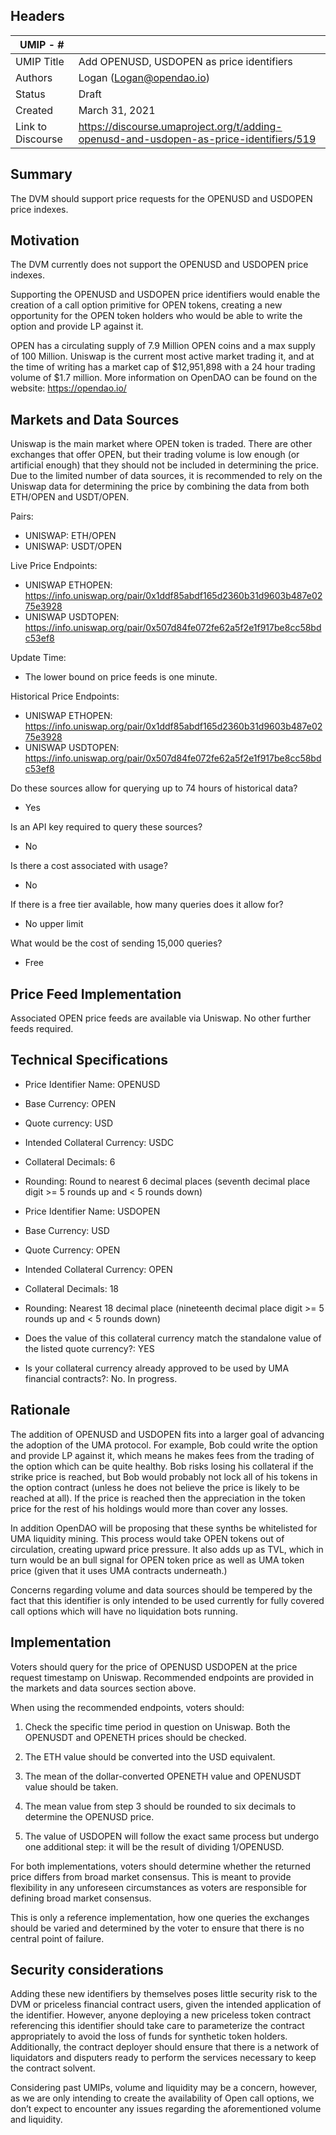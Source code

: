 ## Headers
| UMIP - #    |                                                                                                                                          |
|------------|------------------------------------------------------------------------------------------------------------------------------------------|
| UMIP Title | Add OPENUSD, USDOPEN as price identifiers              |
| Authors    | Logan (Logan@opendao.io)|
| Status     | Draft                                                                                                                                 |
| Created    | March 31, 2021                                                                                                                           |
| Link to Discourse|    https://discourse.umaproject.org/t/adding-openusd-and-usdopen-as-price-identifiers/519                      |

## Summary 
The DVM should support price requests for the OPENUSD and USDOPEN price indexes.

## Motivation
The DVM currently does not support the OPENUSD and USDOPEN price indexes.

Supporting the OPENUSD and USDOPEN price identifiers would enable the creation of a call option primitive for OPEN tokens, creating a new opportunity for the OPEN token holders who would be able to write the option and provide LP against it.


OPEN has a circulating supply of 7.9 Million OPEN coins and a max supply of 100 Million. Uniswap is the current most active market trading it, and at the time of writing has a market cap of $12,951,898 with a 24 hour trading volume of $1.7 million. More information on OpenDAO can be found on the website: https://opendao.io/


## Markets and Data Sources

Uniswap is the main market where OPEN token is traded. There are other exchanges that offer OPEN, but their trading volume is low enough (or artificial enough) that they should not be included in determining the price. Due to the limited number of data sources, it is recommended to rely on the Uniswap data for determining the price by combining the data from both ETH/OPEN and USDT/OPEN.

Pairs:
- UNISWAP: ETH/OPEN
- UNISWAP: USDT/OPEN

Live Price Endpoints:
- UNISWAP ETHOPEN: https://info.uniswap.org/pair/0x1ddf85abdf165d2360b31d9603b487e0275e3928
- UNISWAP USDTOPEN: https://info.uniswap.org/pair/0x507d84fe072fe62a5f2e1f917be8cc58bdc53ef8

Update Time:
- The lower bound on price feeds is one minute.

Historical Price Endpoints:
- UNISWAP ETHOPEN: https://info.uniswap.org/pair/0x1ddf85abdf165d2360b31d9603b487e0275e3928
- UNISWAP USDTOPEN: https://info.uniswap.org/pair/0x507d84fe072fe62a5f2e1f917be8cc58bdc53ef8

Do these sources allow for querying up to 74 hours of historical data? 
- Yes

Is an API key required to query these sources?
- No

Is there a cost associated with usage?
- No

If there is a free tier available, how many queries does it allow for?
- No upper limit

What would be the cost of sending 15,000 queries?
- Free


## Price Feed Implementation
Associated OPEN price feeds are available via Uniswap.  No other further feeds required.

## Technical Specifications

- Price Identifier Name: OPENUSD
- Base Currency: OPEN
- Quote currency: USD
- Intended Collateral Currency: USDC
- Collateral Decimals: 6
- Rounding: Round to nearest 6 decimal places (seventh decimal place digit >= 5 rounds up and < 5 rounds down)

- Price Identifier Name: USDOPEN
- Base Currency: USD
- Quote Currency: OPEN
- Intended Collateral Currency: OPEN
- Collateral Decimals: 18
- Rounding: Nearest 18 decimal place (nineteenth decimal place digit >= 5 rounds up and < 5 rounds down)

- Does the value of this collateral currency match the standalone value of the listed quote currency?: 
YES

- Is your collateral currency already approved to be used by UMA financial contracts?: 
No. In progress. 

## Rationale
The addition of OPENUSD and USDOPEN fits into a larger goal of advancing the adoption of the UMA protocol. For example, Bob could write the option and provide LP against it, which means he makes fees from the trading of the option which can be quite healthy.
Bob risks losing his collateral if the strike price is reached, but Bob would probably not lock all of his tokens in the option contract (unless he does not believe the price is likely to be reached at all). If the price is reached then the appreciation in the token price for the rest of his holdings would more than cover any losses.


In addition OpenDAO will be proposing that these synths be whitelisted for UMA liquidity mining. This process would take OPEN tokens out of circulation, creating upward price pressure. It also adds up as TVL, which in turn would be an bull signal for OPEN token price as well as UMA token price (given that it uses UMA contracts underneath.)

Concerns regarding volume and data sources should be tempered by the fact that this identifier is only intended to be used currently for fully covered call options which will have no liquidation bots running.


## Implementation

Voters should query for the price of OPENUSD USDOPEN at the price request timestamp on Uniswap. Recommended endpoints are provided in the markets and data sources section above.

When using the recommended endpoints, voters should:

1) Check the specific time period in question on Uniswap. Both the OPENUSDT and OPENETH prices should be checked. 

2) The ETH value should be converted into the USD equivalent.

3) The mean of the dollar-converted OPENETH value and OPENUSDT value should be taken.

4) The mean value from step 3 should be rounded to six decimals to determine the OPENUSD price.

5) The value of USDOPEN will follow the exact same process but undergo one additional step: it will be the result of dividing 1/OPENUSD.

For both implementations, voters should determine whether the returned price differs from broad market consensus. This is meant to provide flexibility in any unforeseen circumstances as voters are responsible for defining broad market consensus.

This is only a reference implementation, how one queries the exchanges should be varied and determined by the voter to ensure that there is no central point of failure.


## Security considerations

Adding these new identifiers by themselves poses little security risk to the DVM or priceless financial contract users, given the intended application of the identifier. However, anyone deploying a new priceless token contract referencing this identifier should take care to parameterize the contract appropriately to avoid the loss of funds for synthetic token holders. Additionally, the contract deployer should ensure that there is a network of liquidators and disputers ready to perform the services necessary to keep the contract solvent.

Considering past UMIPs, volume and liquidity may be a concern, however, as we are only intending to create the availability of Open call options, we don’t expect to encounter any issues regarding the aforementioned volume and liquidity. 
